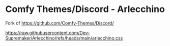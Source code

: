 # Comfy Themes/Discord - Arlecchino
Fork of https://github.com/Comfy-Themes/Discord/

https://raw.githubusercontent.com/Dev-Supremaker/Arlecchino/refs/heads/main/arlecchino.css
